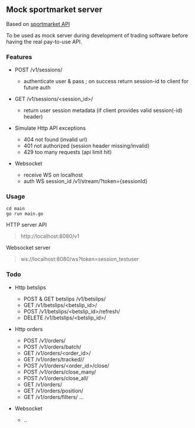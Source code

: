 ## Mock sportmarket server

Based on [sportmarket API](https://api.sportmarket.com/docs/api/contents)

To be used as mock server during development of trading software before having the real pay-to-use API.

### Features

* POST /v1/sessions/
   * authenticate user & pass ; on success return session-id to client for future auth
 
* GET /v1/sessions/<session_id>/
   * return user session metadata (if client provides valid session(-id) header)
 
* Simulate Http API exceptions
    * 404 not found (invalid url)
    * 401 not authorized (session header missing/invalid)
    * 429 too many requests (api limit hit)

* Websocket
   * receive WS on localhost 
   * auth WS session_id /v1/stream/?token={sessionId}


### Usage

```
cd main
go run main.go
```

HTTP server API
> http://localhost:8080/v1

Websocket server
> ws://localhost:8080/ws?token=session_testuser

### Todo

* Http betslips
   * POST & GET betslips /v1/betslips/
   * GET /v1/betslips/<betslip_id>/
   * POST /v1/betslips/<betslip_id>/refresh/
   * DELETE /v1/betslips/<betslip_id>/


* Http orders
   * POST /v1/orders/
   * POST /v1/orders/batch/
   * GET /v1/orders/<order_id>/
   * GET /v1/orders/tracked/<uuid>/
   * POST /v1/orders/<order_id>/close/
   * POST /v1/orders/close_many/
   * POST /v1/orders/close_all/
   * GET /v1/orders/
   * GET /v1/orders/position/
   * GET /v1/orders/filters/ ...

* Websocket
   * ..
